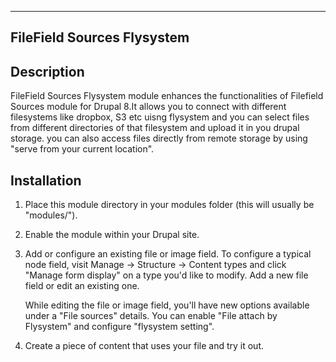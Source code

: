 -----------------
FileField Sources Flysystem
-----------------

Description
-----------
FileField Sources Flysystem module enhances the functionalities of Filefield 
Sources module for Drupal 8.It allows you to connect with different filesystems 
like dropbox, S3 etc uisng flysystem and you can select files from different 
directories of that filesystem and upload it in you drupal storage. you can also
access files directly from remote storage by using "serve from your current 
location".


Installation
------------
1) Place this module directory in your modules folder (this will usually be
   "modules/").

2) Enable the module within your Drupal site.

3) Add or configure an existing file or image field. To configure a typical node
   field, visit Manage -> Structure -> Content types and click
   "Manage form display" on a type you'd like to modify. Add a new file field or
   edit an existing one.

   While editing the file or image field, you'll have new options available
   under a "File sources" details. You can enable "File attach by Flysystem" and 
   configure "flysystem setting".

4) Create a piece of content that uses your file and try it out.

